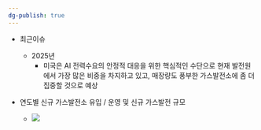 ```yaml
---
dg-publish: true
---
```


- 최근이슈
	- 2025년
		- 미국은 AI 전력수요의 안정적 대응을 위한 핵심적인 수단으로 현재 발전원에서 가장 많은 비중을 차지하고 있고, 매장량도 풍부한 가스발전소에 좀 더 집중할 것으로 예상


- 연도별 신규 가스발전소 유입 / 운영 및 신규 가스발전 규모
	- ![](Pasted%20image%2020250221143704.png)